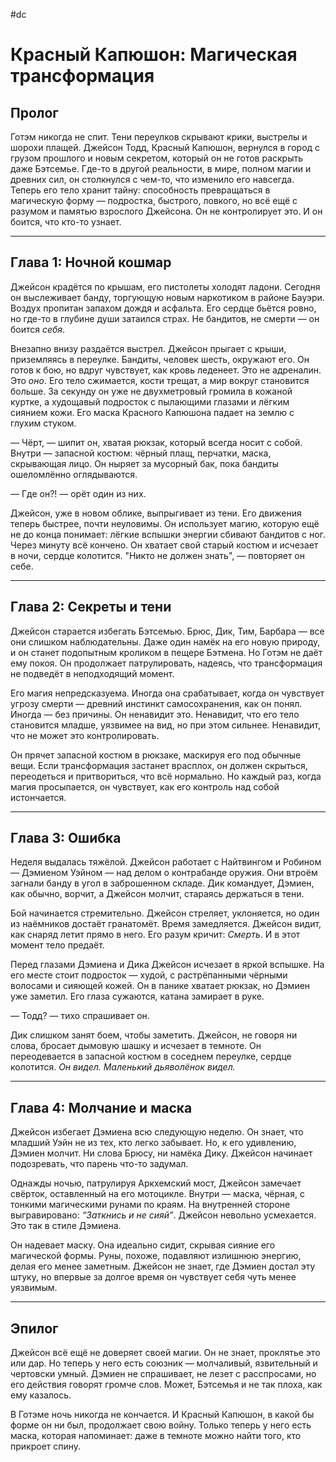#dc

# Красный Капюшон: Магическая трансформация

## Пролог

Готэм никогда не спит. Тени переулков скрывают крики, выстрелы и шорохи плащей. Джейсон Тодд, Красный Капюшон, вернулся в город с грузом прошлого и новым секретом, который он не готов раскрыть даже Бэтсемье. Где-то в другой реальности, в мире, полном магии и древних сил, он столкнулся с чем-то, что изменило его навсегда. Теперь его тело хранит тайну: способность превращаться в магическую форму — подростка, быстрого, ловкого, но всё ещё с разумом и памятью взрослого Джейсона. Он не контролирует это. И он боится, что кто-то узнает.

---

## Глава 1: Ночной кошмар

Джейсон крадётся по крышам, его пистолеты холодят ладони. Сегодня он выслеживает банду, торгующую новым наркотиком в районе Бауэри. Воздух пропитан запахом дождя и асфальта. Его сердце бьётся ровно, но где-то в глубине души затаился страх. Не бандитов, не смерти — он боится *себя*.

Внезапно внизу раздаётся выстрел. Джейсон прыгает с крыши, приземляясь в переулке. Бандиты, человек шесть, окружают его. Он готов к бою, но вдруг чувствует, как кровь леденеет. Это не адреналин. Это *оно*. Его тело сжимается, кости трещат, а мир вокруг становится больше. За секунду он уже не двухметровый громила в кожаной куртке, а худощавый подросток с пылающими глазами и лёгким сиянием кожи. Его маска Красного Капюшона падает на землю с глухим стуком.

— Чёрт, — шипит он, хватая рюкзак, который всегда носит с собой. Внутри — запасной костюм: чёрный плащ, перчатки, маска, скрывающая лицо. Он ныряет за мусорный бак, пока бандиты ошеломлённо оглядываются.

— Где он?! — орёт один из них.

Джейсон, уже в новом облике, выпрыгивает из тени. Его движения теперь быстрее, почти неуловимы. Он использует магию, которую ещё не до конца понимает: лёгкие вспышки энергии сбивают бандитов с ног. Через минуту всё кончено. Он хватает свой старый костюм и исчезает в ночи, сердце колотится. "Никто не должен знать", — повторяет он себе.

---

## Глава 2: Секреты и тени

Джейсон старается избегать Бэтсемью. Брюс, Дик, Тим, Барбара — все они слишком наблюдательны. Даже один намёк на его новую природу, и он станет подопытным кроликом в пещере Бэтмена. Но Готэм не даёт ему покоя. Он продолжает патрулировать, надеясь, что трансформация не подведёт в неподходящий момент.

Его магия непредсказуема. Иногда она срабатывает, когда он чувствует угрозу смерти — древний инстинкт самосохранения, как он понял. Иногда — без причины. Он ненавидит это. Ненавидит, что его тело становится младше, уязвимее на вид, но при этом сильнее. Ненавидит, что не может это контролировать.

Он прячет запасной костюм в рюкзаке, маскируя его под обычные вещи. Если трансформация застанет врасплох, он должен скрыться, переодеться и притвориться, что всё нормально. Но каждый раз, когда магия просыпается, он чувствует, как его контроль над собой истончается.

---

## Глава 3: Ошибка

Неделя выдалась тяжёлой. Джейсон работает с Найтвингом и Робином — Дэмиеном Уэйном — над делом о контрабанде оружия. Они втроём загнали банду в угол в заброшенном складе. Дик командует, Дэмиен, как обычно, ворчит, а Джейсон молчит, стараясь держаться в тени.

Бой начинается стремительно. Джейсон стреляет, уклоняется, но один из наёмников достаёт гранатомёт. Время замедляется. Джейсон видит, как снаряд летит прямо в него. Его разум кричит: *Смерть*. И в этот момент тело предаёт.

Перед глазами Дэмиена и Дика Джейсон исчезает в яркой вспышке. На его месте стоит подросток — худой, с растрёпанными чёрными волосами и сияющей кожей. Он в панике хватает рюкзак, но Дэмиен уже заметил. Его глаза сужаются, катана замирает в руке.

— Тодд? — тихо спрашивает он.

Дик слишком занят боем, чтобы заметить. Джейсон, не говоря ни слова, бросает дымовую шашку и исчезает в темноте. Он переодевается в запасной костюм в соседнем переулке, сердце колотится. *Он видел. Маленький дьяволёнок видел.*

---

## Глава 4: Молчание и маска

Джейсон избегает Дэмиена всю следующую неделю. Он знает, что младший Уэйн не из тех, кто легко забывает. Но, к его удивлению, Дэмиен молчит. Ни слова Брюсу, ни намёка Дику. Джейсон начинает подозревать, что парень что-то задумал.

Однажды ночью, патрулируя Аркхемский мост, Джейсон замечает свёрток, оставленный на его мотоцикле. Внутри — маска, чёрная, с тонкими магическими рунами по краям. На внутренней стороне выгравировано: *“Заткнись и не сияй”*. Джейсон невольно усмехается. Это так в стиле Дэмиена.

Он надевает маску. Она идеально сидит, скрывая сияние его магической формы. Руны, похоже, подавляют излишнюю энергию, делая его менее заметным. Джейсон не знает, где Дэмиен достал эту штуку, но впервые за долгое время он чувствует себя чуть менее уязвимым.

---

## Эпилог

Джейсон всё ещё не доверяет своей магии. Он не знает, проклятье это или дар. Но теперь у него есть союзник — молчаливый, язвительный и чертовски умный. Дэмиен не спрашивает, не лезет с расспросами, но его действия говорят громче слов. Может, Бэтсемья и не так плоха, как ему казалось.

В Готэме ночь никогда не кончается. И Красный Капюшон, в какой бы форме он ни был, продолжает свою войну. Только теперь у него есть маска, которая напоминает: даже в темноте можно найти того, кто прикроет спину.

